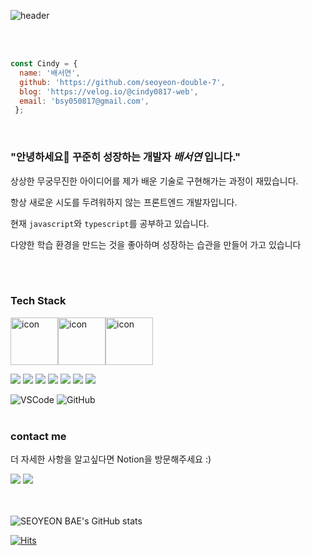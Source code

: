 ![header](https://capsule-render.vercel.app/api?type=cylinder&color=gradient&height=180&section=header&text=SEOYEON%20BAE\%20🚀&fontAlignY=45&desc=%20PASSIONATE%20DEVELOPER&descSize=25&descAlignY=75&fontSize=60&animation=twinkling) <br><br>
  

<br/>

``` javascript
const Cindy = {
  name: '배서연',
  github: 'https://github.com/seoyeon-double-7',
  blog: 'https://velog.io/@cindy0817-web',
  email: 'bsy050817@gmail.com',
 };  
```  


<br/>

### "안녕하세요👋 꾸준히 성장하는 개발자 ***배서연*** 입니다."

상상한 무궁무진한 아이디어를 제가 배운 기술로 구현해가는 과정이 재밌습니다. 

항상 새로운 시도를 두려워하지 않는 프론트엔드 개발자입니다.

현재 `javascript`와 `typescript`를 공부하고 있습니다.

다양한 학습 환경을 만드는 것을 좋아하며 성장하는 습관을 만들어 가고 있습니다


<br/><br/>

  
### Tech Stack
  <div style="display: flex; align-items: flex-start;"><img src="https://techstack-generator.vercel.app/js-icon.svg" alt="icon" width="76" height="76" />
    <img src="https://techstack-generator.vercel.app/mysql-icon.svg" alt="icon" width="76" height="76" /><img src="https://techstack-generator.vercel.app/github-icon.svg" alt="icon" width="76" height="76" /></div>
  
  <img src="https://img.shields.io/badge/HTML5-E34F26?style=flat-square&logo=HTML5&logoColor=white"/></a>
  <img src="https://img.shields.io/badge/CSS3-1572B6?style=flat-square&logo=CSS3&logoColor=white"/></a>
  <img src="https://img.shields.io/badge/JavaScript-F7DF1E?style=flat-square&logo=JavaScript&logoColor=white"/></a>
  <img src="https://img.shields.io/badge/Java-007396?style=flat-square&logo=Java&logoColor=white"/></a>
  <img src="https://img.shields.io/badge/C-A8B9CC?style=flat-square&logo=C&logoColor=white"/></a>
  <img src="https://img.shields.io/badge/Python-ff69b4?style=flat-square&logo=Python&logoColor=white"/></a>
  <img src="https://img.shields.io/badge/Kotlin-1572B6?style=flat-square&logo=Kotlin&logoColor=white"/></a>

   
  ![VSCode](https://img.shields.io/badge/VSCode-FE7A16.svg?style=for-the-badge&logo=VisualStudioCode&logoColor=white)
  ![GitHub](https://img.shields.io/badge/github-%23121011.svg?style=for-the-badge&logo=github&logoColor=white)<br><br>
  
### contact me 
더 자세한 사항을 알고싶다면 Notion을 방문해주세요 :)

<a href="https://velog.io/@cindy0817-web"><img src="https://img.shields.io/badge/Velog-brightgreen?style=flat-square&logo=Velog&logoColor=white"/></a>
<a href="https://resolute-cent-2ac.notion.site/Seoyeon-Bae-Flexible-Developer-4f3d0f42c57240a8bd253c7fc58b8fe7"><img src="https://img.shields.io/badge/Notion-black?style=flat-square&logo=Notion&logoColor=white"/></a><br><br><br>


![SEOYEON BAE's GitHub stats](https://github-readme-stats.vercel.app/api?username=seoyeon-double-7&hide=contribs&count_private=true&show_icons=true)


[![Hits](https://hits.seeyoufarm.com/api/count/incr/badge.svg?url=https%3A%2F%2Fgithub.com%2Fcindy0817-web&count_bg=%23A0A09E&title_bg=%23A0A09E&icon=github.svg&icon_color=%23FFFFFF&title=hits&edge_flat=false)](https://hits.seeyoufarm.com)
